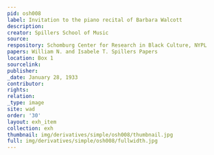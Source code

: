 ```yaml
---
pid: osh008
label: Invitation to the piano recital of Barbara Walcott
description:
creator: Spillers School of Music
source:
respository: Schomburg Center for Research in Black Culture, NYPL
papers: William N. and Isabele T. Spillers Papers
location: Box 1
sourcelink:
publisher:
_date: January 28, 1933
contributor:
rights:
relation:
_type: image
site: wad
order: '30'
layout: exh_item
collection: exh
thumbnail: img/derivatives/simple/osh008/thumbnail.jpg
full: img/derivatives/simple/osh008/fullwidth.jpg
---
```


